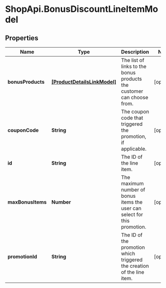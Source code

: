# ShopApi.BonusDiscountLineItemModel

## Properties
Name | Type | Description | Notes
------------ | ------------- | ------------- | -------------
**bonusProducts** | [**[ProductDetailsLinkModel]**](ProductDetailsLinkModel.md) | The list of links to the bonus products the customer can choose from. | [optional] 
**couponCode** | **String** | The coupon code that triggered the promotion, if applicable. | [optional] 
**id** | **String** | The ID of the line item. | [optional] 
**maxBonusItems** | **Number** | The maximum number of bonus items the user can select for this promotion. | [optional] 
**promotionId** | **String** | The ID of the promotion which triggered the creation of the line item. | [optional] 


